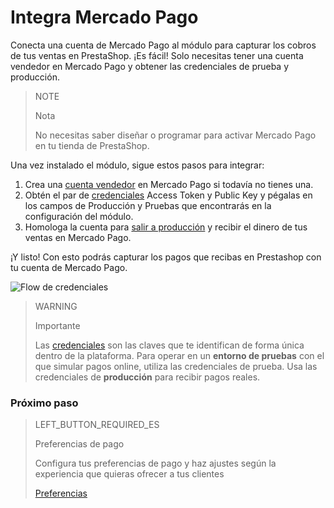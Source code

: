 # Integra Mercado Pago 


Conecta una cuenta de Mercado Pago al módulo para capturar los cobros de tus ventas en PrestaShop. ¡Es fácil! Solo necesitas tener una cuenta vendedor en Mercado Pago y obtener las credenciales de prueba y producción. 

> NOTE
>
> Nota
>
> No necesitas saber diseñar o programar para activar Mercado Pago en tu tienda de PrestaShop.

Una vez instalado el módulo, sigue estos pasos para integrar:

1. Crea una [cuenta vendedor](https://www.mercadopago.com.ar/registration-company?confirmation_url=https%3A%2F%2Fwww.mercadopago.com.ar%2Fcomo-cobrar) en Mercado Pago si todavía no tienes una.
2. Obtén el par de [credenciales](https://www.mercadopago[FAKER][URL][DOMAIN]/developers/es/guides/resources/faqs/credentials) Access Token y Public Key y pégalas en los campos de Producción y Pruebas que encontrarás en la configuración del módulo.
3. Homologa la cuenta para [salir a producción](https://www.mercadopago[FAKER][URL][DOMAIN]/developers/es/guides/online-payments/checkout-api/goto-production) y recibir el dinero de tus ventas en Mercado Pago.

¡Y listo! Con esto podrás capturar los pagos que recibas en Prestashop con tu cuenta de Mercado Pago.

![Flow de credenciales](/images/prestashop/integration_es.gif)

> WARNING
>
> Importante
>
> Las [credenciales](https://www.mercadopago[FAKER][URL][DOMAIN]/developers/es/guides/resources/faqs/credentials) son las claves que te identifican de forma única dentro de la plataforma. Para operar en un **entorno de pruebas** con el que simular pagos online, utiliza las credenciales de prueba. Usa las credenciales de **producción** para recibir pagos reales.

### Próximo paso

> LEFT_BUTTON_REQUIRED_ES
>
> Preferencias de pago
>
> Configura tus preferencias de pago y haz ajustes según la experiencia que quieras ofrecer a tus clientes  
>
>
> [Preferencias](https://www.mercadopago[FAKER][URL][DOMAIN]/developers/es/guides/plugins/prestashop/preferences)